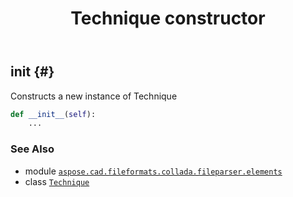 ﻿---
title: Technique constructor
second_title: Aspose.CAD for Python via .NET API References
description: 
type: docs
weight: 10
url: /python-net/aspose.cad.fileformats.collada.fileparser.elements/technique/__init__/
is_root: false
---

## __init__ {#}

Constructs a new instance of Technique



```python
def __init__(self):
    ...
```





### See Also
* module [`aspose.cad.fileformats.collada.fileparser.elements`](../../)
* class [`Technique`](/cad/python-net/aspose.cad.fileformats.collada.fileparser.elements/technique)
